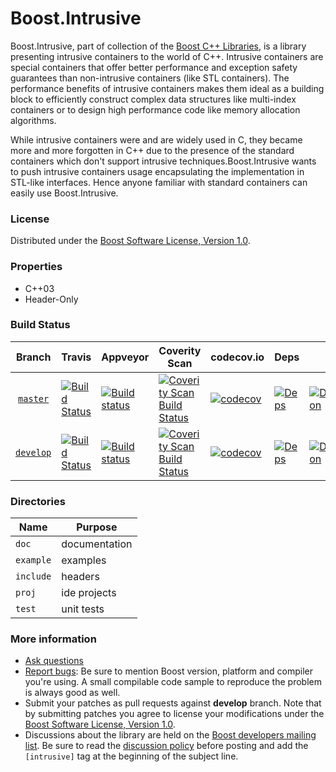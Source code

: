 Boost.Intrusive
==========

Boost.Intrusive, part of collection of the [Boost C++ Libraries](http://github.com/boostorg), is a library presenting intrusive containers to the world of C++. Intrusive containers are special containers that offer better performance and exception safety guarantees than non-intrusive containers (like STL containers). The performance benefits of intrusive containers makes them ideal as a building block to efficiently construct complex data structures like multi-index containers or to design high performance code like memory allocation algorithms.

While intrusive containers were and are widely used in C, they became more and more forgotten in C++ due to the presence of the standard containers which don't support intrusive techniques.Boost.Intrusive wants to push intrusive containers usage encapsulating the implementation in STL-like interfaces. Hence anyone familiar with standard containers can easily use Boost.Intrusive.

### License

Distributed under the [Boost Software License, Version 1.0](http://www.boost.org/LICENSE_1_0.txt).

### Properties

* C++03
* Header-Only

### Build Status

Branch          | Travis | Appveyor | Coverity Scan | codecov.io | Deps | Docs | Tests |
:-------------: | ------ | -------- | ------------- | ---------- | ---- | ---- | ----- |
[`master`](https://github.com/boostorg/intrusive/tree/master) | [![Build Status](https://travis-ci.org/boostorg/intrusive.svg?branch=master)](https://travis-ci.org/boostorg/intrusive) | [![Build status](https://ci.appveyor.com/api/projects/status/9ckrveolxsonxfnb/branch/master?svg=true)](https://ci.appveyor.com/project/jeking3/intrusive-0k1xg/branch/master) | [![Coverity Scan Build Status](https://scan.coverity.com/projects/16048/badge.svg)](https://scan.coverity.com/projects/boostorg-intrusive) | [![codecov](https://codecov.io/gh/boostorg/intrusive/branch/master/graph/badge.svg)](https://codecov.io/gh/boostorg/intrusive/branch/master)| [![Deps](https://img.shields.io/badge/deps-master-brightgreen.svg)](https://pdimov.github.io/boostdep-report/master/intrusive.html) | [![Documentation](https://img.shields.io/badge/docs-master-brightgreen.svg)](http://www.boost.org/doc/libs/master/doc/html/intrusive.html) | [![Enter the Matrix](https://img.shields.io/badge/matrix-master-brightgreen.svg)](http://www.boost.org/development/tests/master/developer/intrusive.html)
[`develop`](https://github.com/boostorg/intrusive/tree/develop) | [![Build Status](https://travis-ci.org/boostorg/intrusive.svg?branch=develop)](https://travis-ci.org/boostorg/intrusive) | [![Build status](https://ci.appveyor.com/api/projects/status/9ckrveolxsonxfnb/branch/develop?svg=true)](https://ci.appveyor.com/project/jeking3/intrusive-0k1xg/branch/develop) | [![Coverity Scan Build Status](https://scan.coverity.com/projects/16048/badge.svg)](https://scan.coverity.com/projects/boostorg-intrusive) | [![codecov](https://codecov.io/gh/boostorg/intrusive/branch/develop/graph/badge.svg)](https://codecov.io/gh/boostorg/intrusive/branch/develop) | [![Deps](https://img.shields.io/badge/deps-develop-brightgreen.svg)](https://pdimov.github.io/boostdep-report/develop/intrusive.html) | [![Documentation](https://img.shields.io/badge/docs-develop-brightgreen.svg)](http://www.boost.org/doc/libs/develop/doc/html/intrusive.html) | [![Enter the Matrix](https://img.shields.io/badge/matrix-develop-brightgreen.svg)](http://www.boost.org/development/tests/develop/developer/intrusive.html)

### Directories

| Name        | Purpose                        |
| ----------- | ------------------------------ |
| `doc`       | documentation                  |
| `example`   | examples                       |
| `include`   | headers                        |
| `proj`      | ide projects                   |
| `test`      | unit tests                     |

### More information

* [Ask questions](http://stackoverflow.com/questions/ask?tags=c%2B%2B,boost,boost-intrusive)
* [Report bugs](https://github.com/boostorg/intrusive/issues): Be sure to mention Boost version, platform and compiler you're using. A small compilable code sample to reproduce the problem is always good as well.
* Submit your patches as pull requests against **develop** branch. Note that by submitting patches you agree to license your modifications under the [Boost Software License, Version 1.0](http://www.boost.org/LICENSE_1_0.txt).
* Discussions about the library are held on the [Boost developers mailing list](http://www.boost.org/community/groups.html#main). Be sure to read the [discussion policy](http://www.boost.org/community/policy.html) before posting and add the `[intrusive]` tag at the beginning of the subject line.

